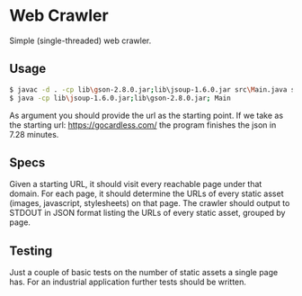 # Web Crawler

Simple (single-threaded) web crawler.

## Usage
```bash
$ javac -d . -cp lib\gson-2.8.0.jar;lib\jsoup-1.6.0.jar src\Main.java src\Spider.java src\SpiderLeg.java
$ java -cp lib\jsoup-1.6.0.jar;lib\gson-2.8.0.jar; Main
```
As argument you should provide the url as the starting point.
If we take as the starting url: https://gocardless.com/ the program finishes the json in 7.28 minutes.

## Specs

Given a starting URL, it should visit every reachable page under that domain.
For each page, it should determine the URLs of every static asset (images, javascript, stylesheets) on that page.
The crawler should output to STDOUT in JSON format listing the URLs of every static asset, grouped by page.

## Testing
Just a couple of basic tests on the number of static assets a single page has.
For an industrial application further tests should be written. 
